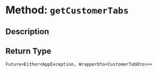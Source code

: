 # Method: `getCustomerTabs`

## Description



## Return Type
`Future<Either<AppException, WrapperDto<CustomerTabDto>>>`

